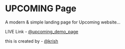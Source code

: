 
# UPCOMING Page
A modern & simple landing page for Upcoming website...



LIVE Link - [@upcoming_demo_page](https://krishanprajapat23.github.io/upcoming_demo_page)


this is created by - [@krish](https://www.github.com/krishanprajapat23)
